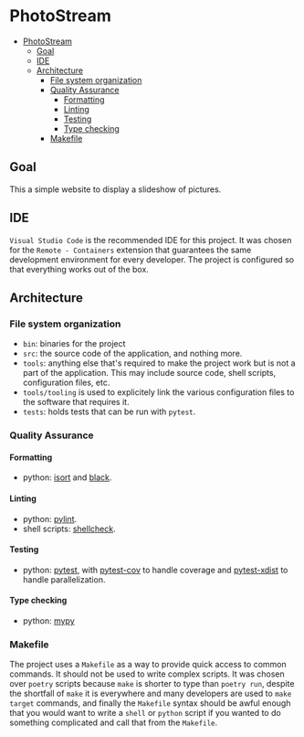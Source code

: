 # PhotoStream

- [PhotoStream](#photostream)
  - [Goal](#goal)
  - [IDE](#ide)
  - [Architecture](#architecture)
    - [File system organization](#file-system-organization)
    - [Quality Assurance](#quality-assurance)
      - [Formatting](#formatting)
      - [Linting](#linting)
      - [Testing](#testing)
      - [Type checking](#type-checking)
    - [Makefile](#makefile)

## Goal
This a simple website to display a slideshow of pictures.

## IDE

`Visual Studio Code` is the recommended IDE for this project. It was chosen for the `Remote - Containers` extension that guarantees the same development environment for every developer. The project is configured so that everything works out of the box.

## Architecture

### File system organization

- `bin`: binaries for the project
- `src`: the source code of the application, and nothing more.
- `tools`: anything else that's required to make the project work but is not a part of the application. This may include source code, shell scripts, configuration files, etc.
- `tools/tooling` is used to explicitely link the various configuration files to the software that requires it.
- `tests`: holds tests that can be run with `pytest`.

### Quality Assurance

#### Formatting

- python: [isort](https://github.com/PyCQA/isort) and [black](https://github.com/psf/black).

#### Linting

- python: [pylint](https://www.pylint.org/).
- shell scripts: [shellcheck](https://github.com/koalaman/shellcheck).

#### Testing

- python: [pytest](https://github.com/pytest-dev/pytest/), with [pytest-cov](https://github.com/pytest-dev/pytest-cov) to handle coverage and [pytest-xdist](https://github.com/ohmu/pytest-xdist) to handle parallelization.

#### Type checking

- python: [mypy](https://github.com/python/mypy)

### Makefile

The project uses a `Makefile` as a way to provide quick access to common commands. It should not be used to write complex scripts. It was chosen over `poetry` scripts because `make` is shorter to type than `poetry run`, despite the shortfall of `make` it is everywhere and many developers are used to `make target` commands, and finally the `Makefile` syntax should be awful enough that you would want to write a `shell` or `python` script if you wanted to do something complicated and call that from the `Makefile`.
